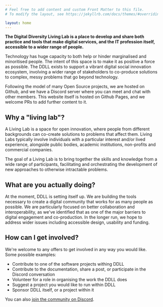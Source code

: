 ```yaml
---
# Feel free to add content and custom Front Matter to this file.
# To modify the layout, see https://jekyllrb.com/docs/themes/#overriding-theme-defaults

layout: home
---
```

**The Digital Diversity Living Lab is a place to develop and share both practice and tools that make digital services, and the IT profession itself, accessible to a wider range of people.**

Technology has huge capacity to both help or hinder marginalised and minoritised people. The intent of this space is to make it as positive a force as possible. The DDLL exists to support a vibrant digital social innovation ecosystem, involving a wider range of stakeholders to co-produce solutions to complex, messy problems that go beyond technology.

Following the model of many Open Source projects, we are hosted on Github, and we have a Discord server where you can meet and chat with other members. This website itself is hosted on Github Pages, and we welcome PRs to add further content to it.

## Why a "living lab"?

A Living Lab is a space for open innovation, where people from different backgrounds can co-create solutions to problems that affect them. Living Labs typically involve individuals with a particular interest and/or lived experience, alongside public bodies, academic institutions, non-profits and commercial companies.

The goal of a Living Lab is to bring together the skills and knowledge from a wide range of participants, facilitating and orchestrating the development of new approaches to otherwise intractable problems.

## What are you actually doing?

At the moment, DDLL is setting itself up. We are building the tools necessary to create a digital community that works for as many people as possible. We are particularly focused on better collaboration and interoperability, as we've identified that as one of the major barriers to digital engagement and co-production. In the longer run, we hope to address wider issues including accessible design, usability and funding.

## How can I get involved?

We're welcome to any offers to get involved in any way you would like. Some possible examples:

- Contribute to one of the software projects withing DDLL
- Contribute to the documentation, share a post, or participate in the Discord conversation
- Volunteer for a role in organising the work the DDLL does
- Suggest a project you would like to run within DDLL
- Sponsor DDLL itself, or a project within it

You can also [join the community on Discord](https://discord.gg/jHEMFRjNV7).